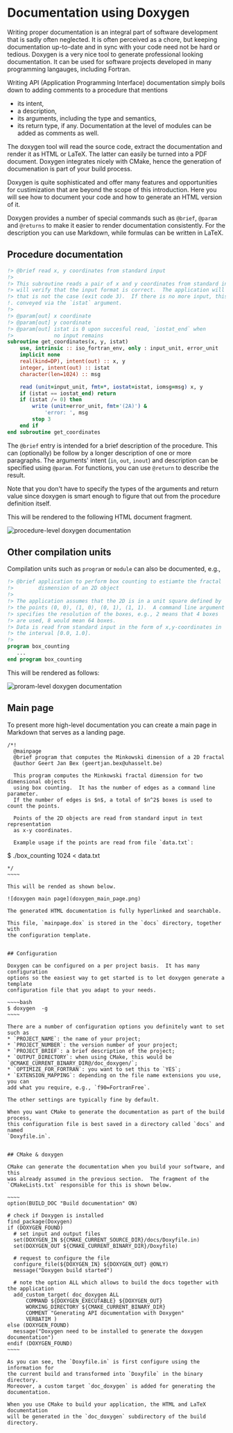 # Documentation using Doxygen

Writing proper documentation is an integral part of software development that
is sadly often neglected.  It is often perceived as a chore, but keeping
documentation up-to-date and in sync with your code need not be hard or
tedious.  Doxygen is a very nice tool to generate professional looking
documentation.  It can be used for software projects developed in many
programming langauges, including Fortran.

Writing API (Application Programming Interface) documentation simply boils down
to adding comments to a procedure that mentions
* its intent,
* a description,
* its arguments, including the type and semantics,
* its return type, if any.
Documentation at the level of modules can be added as comments as well.

The doxygen tool will read the source code, extract the documentation and
render it as HTML or LaTeX.  The latter can easily be turned into a PDF
document.  Doxygen integrates nicely with CMake, hence the generation of
documenation is part of your build process.

Doxygen is quite sophisticated and offer many features and opportunities for
custimization that are beyond the scope of this introduction.  Here you will
see how to document your code and how to generate an HTML version of it.

Doxygen provides a number of special commands such as `@brief`, `@param` and
`@returns` to make it easier to render documentation consistently.  For the
description you can use Markdown, while formulas can be written in LaTeX.


## Procedure documentation

~~~~fortran
!> @brief read x, y coordinates from standard input
!>
!> This subroutine reads a pair of x and y coordinates from standard input. It
!> will verify that the input format is correct.  The application will stop if
!> that is not the case (exit code 3).  If there is no more input, this will be
!. conveyed via the `istat` argument.
!>
!> @param[out] x coordinate
!> @param[out] y coordinate
!> @param[out] istat is 0 upon succesful read, `iostat_end` when
!>             no input remains
subroutine get_coordinates(x, y, istat)
    use, intrinsic :: iso_fortran_env, only : input_unit, error_unit
    implicit none
    real(kind=DP), intent(out) :: x, y
    integer, intent(out) :: istat
    character(len=1024) :: msg

    read (unit=input_unit, fmt=*, iostat=istat, iomsg=msg) x, y
    if (istat == iostat_end) return
    if (istat /= 0) then
        write (unit=error_unit, fmt='(2A)') &
            'error: ', msg
        stop 3
    end if
end subroutine get_coordinates
~~~~

The `@brief` entry is intended for a brief description of the procedure.  This
can (optionally) be follow by a longer description of one or more paragraphs.
The arguments' intent (`in`, `out`, `inout`) and description can be specified
using `@param`.  For functions, you can use `@return` to describe the result.

Note that you don't have to specify the types of the arguments and return value
since doxygen is smart enough to figure that out from the procedure definition
itself.

This will be rendered to the following HTML document fragment.

![procedure-level doxygen documentation](doxygen_procedure.png)


## Other compilation units

Compilation units such as `program` or `module` can also be documented, e.g.,

~~~~fortran
!> @brief application to perform box counting to estiamte the fractal
!>        dismension of an 2D object
!>
!> The application assumes that the 2D is in a unit square defined by
!> the points (0, 0), (1, 0), (0, 1), (1, 1).  A command line argument
!> specifies the resolution of the boxes, e.g., 2 means that 4 boxes
!> are used, 8 would mean 64 boxes.
!> Data is read from standard input in the form of x,y-coordinates in
!> the interval [0.0, 1.0].
!>
program box_counting
   ...
end program box_counting
~~~~

This will be rendered as follows:

![proram-level doxygen documentation](doxygen_procedure.png)


## Main page

To present more high-level documentation you can create a main page in Markdown
that serves as a landing page.  

~~~~
/*!
  @mainpage
  @brief program that computes the Minkowski dimension of a 2D fractal
  @author Geert Jan Bex (geertjan.bex@uhasselt.be)
  
  This program computes the Minkowski fractal dimension for two dimensional objects
  using box counting.  It has the number of edges as a command line parameter.
  If the number of edges is $n$, a total of $n^2$ boxes is used to count the points.

  Points of the 2D objects are read from standard input in text representation
  as x-y coordinates.

  Example usage if the points are read from file `data.txt`:
  ~~~~~~~~~~~~~
  $ ./box_counting 1024 < data.txt
  ~~~~~~~~~~~~~
*/
~~~~

This will be rended as shown below.

![doxygen main page](doxygen_main_page.png)

The generated HTML documentation is fully hyperlinked and searchable.

This file, `mainpage.dox` is stored in the `docs` directory, together with
the configuration template.


## Configuration

Doxygen can be configured on a per project basis.  It has many configuration
options so the easiest way to get started is to let doxygen generate a template
configuration file that you adapt to your needs.

~~~~bash
$ doxygen  -g
~~~~

There are a number of configuration options you definitely want to set such as
* `PROJECT_NAME`: the name of your project;
* `PROJECT_NUMBER`: the version number of your project;
* `PROJECT_BRIEF`: a brief description of the project;
* `OUTPUT_DIRECTORY`: when using CMake, this would be `@CMAKE_CURRENT_BINARY_DIR@/doc_doxygen/`;
* `OPTIMIZE_FOR_FORTRAN`: you want to set this to `YES`;
* `EXTENSION_MAPPING`: depending on the file name extensions you use, you can
  add what you require, e.g., `f90=FortranFree`.

The other settings are typically fine by default.

When you want CMake to generate the documentation as part of the build process,
this configuration file is best saved in a directory called `docs` and named
`Doxyfile.in`.


## CMake & doxygen

CMake can generate the documentation when you build your software, and this
was already assumed in the previous section.  The fragment of the
`CMakeLists.txt` responsible for this is shown below.

~~~~
option(BUILD_DOC "Build documentation" ON)

# check if Doxygen is installed
find_package(Doxygen)
if (DOXYGEN_FOUND)
    # set input and output files
    set(DOXYGEN_IN ${CMAKE_CURRENT_SOURCE_DIR}/docs/Doxyfile.in)
    set(DOXYGEN_OUT ${CMAKE_CURRENT_BINARY_DIR}/Doxyfile)

    # request to configure the file
    configure_file(${DOXYGEN_IN} ${DOXYGEN_OUT} @ONLY)
    message("Doxygen build started")

    # note the option ALL which allows to build the docs together with the application
    add_custom_target( doc_doxygen ALL
        COMMAND ${DOXYGEN_EXECUTABLE} ${DOXYGEN_OUT}
        WORKING_DIRECTORY ${CMAKE_CURRENT_BINARY_DIR}
        COMMENT "Generating API documentation with Doxygen"
        VERBATIM )
else (DOXYGEN_FOUND)
    message("Doxygen need to be installed to generate the doxygen documentation")
endif (DOXYGEN_FOUND)
~~~~

As you can see, the `Doxyfile.in` is first configure using the information for
the current build and transformed into `Doxyfile` in the binary directory.
Moreover, a custom target `doc_doxygen` is added for generating the
documentation.

When you use CMake to build your application, the HTML and LaTeX documentation
will be generated in the `doc_doxygen` subdirectory of the build directory.
